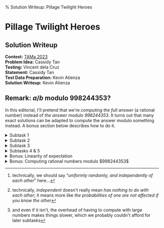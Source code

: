 % Solution Writeup: Pillage Twilight Heroes


# Pillage Twilight Heroes  
## Solution Writeup

**Contest:** [TAMa 2023](https://noi.ph/tama-2023/)  
**Problem Idea:** Cassidy Tan  
**Testing:** Vincent dela Cruz  
**Statement:** Cassidy Tan  
**Test Data Preparation:** Kevin Atienza  
**Solution Writeup:** Kevin Atienza  



<div class="editorial-section">

## Remark: $a/b$ modulo $998244353$?

In this editorial, I'll pretend that we're *computing the full answer* (a rational number) instead of *the answer modulo $998244353$*. It turns out that many exact solutions can be adapted to compute the answer modulo something instead. A bonus section below describes how to do it.
</div>


<details class="editorial-section"><summary class="h2">Subtask 1</summary>

For Subtask 1, I'll describe a solution that doesn't use a lot of insights and essentially only uses **dynamic programming** (DP) (aside from the definition of [expected value](https://en.wikipedia.org/wiki/Expected_value)). You could also solve this subtask with *pen and paper* by using the solution for Subtask 2, which is perfectly doable by hand (and easier to implement as well).


### Expected value &#x21DD; Counting

If you have some sort of &ldquo;random variable&rdquo; $X$, then we say that the **expected value** of $X$, denoted $\operatorname{E}[X]$, is the weighted sum of the possible results of $X$, weighted by their probabilities. More formally, if the possible results are $\{x_1, x_2, \ldots, x_k\}$ with respective probabilities $p_1, p_2, \ldots, p_k$, then
$$\operatorname{E}[X] := p_1x_1 + p_2x_2 + \ldots + p_kx_k,$$
or in summation notation,
$$\operatorname{E}[X] := \sum_{i=1}^k p_ix_i.$$
The expected value of $X$ can be thought of as the *average* value of $X$, when an experiment is performed many, many times and averaging the value of $X$ across them.

Here are some examples:

- If $X$ represents the result of throwing a die, then the possible results are $\{1, 2, \ldots, 6\}$, each with probability $1/6$, so the expected value is
$$\operatorname{E}[X] = \frac{1}{6}\cdot 1 + \frac{1}{6}\cdot 2 + \ldots + \frac{1}{6}\cdot 6 = \frac{1}{6}(1 + 2 + \ldots + 6) = \frac{21}{6} = 3.5.$$
- If $Y$ represents the *sum* of the results of throwing two dice, then the possible results are $\{2, 3, 4, \ldots, 12\}$. The probabilities are no longer uniform, e.g., $7$ is much more probable than $2$ or $12$. The full table of probabilities is:
    $$\begin{array}{r|ccccccccccc}
    \text{result}      & 2 & 3 & 4 & 5 & 6 & 7 & 8 & 9 & 10 & 11 & 12 \\
    \hline
    \text{probability} & \frac{1}{36} & \frac{2}{36} & \frac{3}{36} & \frac{4}{36} & \frac{5}{36} & \frac{6}{36} & \frac{5}{36} & \frac{4}{36} & \frac{3}{36} & \frac{2}{36} & \frac{1}{36}
\end{array}$$
and you can check that the expected value of $Y$ is
$$\operatorname{E}[Y] = \frac{252}{36} = 7.$$

So let's define a random variable $T$ representing the result of the process outlined in the problem statement. The process chooses $w$ numbers randomly[^1] between $1$ and $k$, and $T$ is calculated as the *sum* of the $n$ largest elements, so the possible results are between $n$ and $nk$. If we write the probability of obtaining the result $t$ as $p_t$, then the answer is
$$\operatorname{E}[T] = \sum_{t=n}^{nk}\, p_t\,t.$$
So we are done if we can compute $p_t$ for each $t$ from $n$ to $nk$.

Now, the process has $k^w$ possible outcomes&mdash;namely all the sequences of length $w$, each element of which is between $1$ and $k$&mdash;and each of those outcomes is equally likely. Therefore, we can simply *count* the number of outcomes that result in a sum of $t$, then divide by $k^w$ to get the probability. If we write the *number* of sequences whose sum of $n$ largest elements is $t$ as $c_t$, then we simply have
$$p_t = \frac{c_t}{k^w}.$$

So we've now reduced the problem to computing the $c_t$s. Now, a sum of $t$ can arise in multiple ways. For example, if $n = 3$ and $t = 10$, then the top $3$ values of the sequence (each in sorted order) could be $[2, 3, 5]$, or it could be $[2, 4, 4]$, or $[1, 1, 8]$, or something else. So, to count the number of sequences whose sum of $n$ largest elements is $t$, we need to enumerate all possible sequences of top $n$ values whose sum is $t$, and for each one, count the number of sequences of length $w$ whose sequence of top $n$ values is *that* sequence.

If that's confusing, let's formalize a bit. Let's define a **winner sequence** as a *sorted* sequence of $n$ values, each of which is between $1$ and $k$. Winner sequences are exactly the possible &ldquo;sequences of $n$ largest values&rdquo;. Now, if $W$ is a winner sequence, let's define $c(W, w)$ as the number of length-$w$ sequences whose sequence of $n$ largest values is $W$. Then you may check that the following equation holds
$$c_t = \sum_{\substack{\text{$W$ is a winner sequence} \\ \mathit{sum}(W) = t}} c(W, w).$$
Thus, we've further reduced the problem to that of computing $c(W, w)$ across all winner sequences $W$. And as it turns out, for Subtask 1, there aren't that many winner sequences. We can see this by simply enumerating them all (say with a computer). Finding a formula for the number of them isn't that hard either:
<div class="task">
**Exercise:** Show that the number of winner sequences is exactly $\binom{n + k - 1}{n}$.
</div>
For Subtask 1, $n = 5$ and $k = 5$, so $\binom{n + k - 1}{n} = 126$, so there are indeed only a few of them.


### Computing $c(W, w)$

Thinking &ldquo;DP-cally&rdquo;, we now attempt to build the length-$w$ sequence element by element. As we build the sequence, its &ldquo;sequence of $n$ largest elements&rdquo; changes as well.

Let's be more precise. For a sequence $S$, let's call the &ldquo;sequence of $n$ largest elements of $S$&rdquo; its **winning sequence,** and denote it by $W_S$. Now, suppose we insert the value $v$ to $S$. Let's denote the updated sequence by $S + [v]$. Then the winning sequence might change because of $v$. Specifically, the new winning sequence is obtained by *inserting* $v$ to $W_S$ in its proper sorted location, and then dropping the lowest element. (Can you see why?) Let's denote the process of &ldquo;inserting a value $v$ to a sequence $W$ in its proper sorted location, and then dropping the lowest element&rdquo; as a *pushpop* operation, and denote it by $\mathit{pushpop}(W, v)$. Then what we're saying is that the winning sequence of $S + [v]$ is related to the winning sequence of $S$ via a pushpop operation&mdash;specifically,
$$W_{S + [v]} = \mathit{pushpop}(W_S, v).$$

We can now think recursively, and find a recurrence for $c(W, w)$, as follows. Every sequence of length $w$ can be obtained by taking a sequence $S$ of length $w - 1$ and then appending some value $v$ (between $1$ to $k$) to it. And as described above, the new winning sequence $W_{S + [v]}$ is just $\mathit{pushpop}(W_S, v)$. Notice that this latter expression only depends on $W_S$, not on $S$ itself. Thus, for each possible *winner* sequence $W'$, we could simply collect the sequences $S$ with $W'$ as their winning sequence, and notice that the new winning sequence must be $\mathit{pushpop}(W', v)$. In other words, we have the equation
$$c(W, w) = \!\!\!\!\sum_{\substack{W'\,\,\,\, \\ \text{$W'$ is a winner sequence}}} \sum_{\substack{1 \le v \le k \,\,\,\, \\ \mathit{pushpop}(W', v) = W}} \!\!\!\!(\text{number of sequences $S$ of length $w - 1$ whose winning sequence is $W'$}).$$
But the summand is just $c(W', w - 1)$ by definition! Therefore, we obtain the recurrence
$$c(W, w) = \sum_{\substack{W'\,\,\,\, \\ \text{$W'$ is a winner sequence}}} \sum_{\substack{1 \le v \le k \,\,\,\, \\ \mathit{pushpop}(W', v) = W}} c(W', w - 1),$$
and we can use this to compute all $c(W, w')$ we need, via DP: we build a *table* of results, one for each winner sequence $W$ and each $w' \le w$. Each entry of the table can be computed using the summation above. Since our formula for $c(W, w')$ only depends on $c(W', w' - 1)$, i.e., those with a smaller $w'$ value, if we compute the table in increasing order of $w'$, those values have already been computed, and are already on the table. Thus, we'll be able to compute the final result all the way up to $w$, which is what we wanted.

Now, as for the base case, you could just directly count the sequences for, say, $w' = n$, since the winning sequence is basically the *sorted* version of the sequence itself. Alternatively, we can use $w' = 0$ as our base case, though we need to think about what the winning sequence of a sequence with less than $n$ elements should be. Well, it makes sense to say that the winning sequence must be the whole sequence as well, just sorted. And instead of a *pushpop* operation, we could simply use a *push* operation, at least while the sequence still has length less than $n$.

With this, we now have a solution! What's the running time? Well, the table has an entry for each $(W, w')$ with $W$ a winner sequence and $w' \le w$. Recall that there are $\binom{n + k - 1}{n}$ winner sequences, so there are $\approx \binom{n + k - 1}{n}w$ entries. Each entry is computed with the sum above, which clearly has at most $\binom{n + k - 1}{n}k$ summands (often much less). Therefore, the amount of steps is roughly proportional to
$$\approx \binom{n + k - 1}{n}w\cdot \binom{n + k - 1}{n}k = \binom{n + k - 1}{n}^2 wk.$$
For Subtask 1, this is good enough; my straightforward Python implementation computes the *full* answer in less than one second.

<div class="caution">
**Note:** Understanding this implementation is *not* required to understand the following sections, so you may skip it.
</div>

<details class="code"><summary class="h4">Code (Python)</summary>

```python
from fractions import Fraction as Frac
from functools import cache
from itertools import combinations_with_replacement
from math import comb

def solve(n, w, k):
    @cache
    def pushpop(W, v):
        return tuple(sorted([*W, v])[-n:])

    @cache
    def winner_sequences(n):
        return tuple(combinations_with_replacement(range(1, k+1), n))

    assert len(winner_sequences(n)) == comb(n + k - 1, n)  # sanity check

    @cache
    def c(W, w):
        assert len(W) == min(w, n)  # sanity check

        if w == 0:
            return 1
        else:
            return sum(c(WW, w - 1)
                for WW in winner_sequences(min(w - 1, n))
                for v in range(1, k+1)
                if pushpop(WW, v) == W
            )

    def c_(t):
        return sum(c(W, w) for W in winner_sequences(n) if sum(W) == t)

    def p_(t):
        return Frac(c_(t), k**w)

    return sum(p_(t) * t for t in range(n, n*k + 1))
```
</details>

<div class="remarks">
**Remark:** The implementation tries to copy our formulas above as closely as possible. As a result, it's highly unoptimized, and there are definitely several improvements that be made. But the main point is that even such unoptimized code is enough to solve the subtask.
</div>

</details>



<details class="editorial-section"><summary class="h2">Subtask 2</summary>

### Linearity of expectation

To find faster solutions, we use something called the &ldquo;**linearity of expectation**&rdquo;. Linearity of expectation means two things:

- $\operatorname{E}[\alpha X] = \alpha \operatorname{E}[X]$ for any random variable $X$ and any constant $\alpha$, and
- $\operatorname{E}[X_1 + X_2] = \operatorname{E}[X_1] + \operatorname{E}[X_2]$ for any two random variables $X_1$ and $X_2$.

The first one is quite intuitive; after all, $\alpha X$ is just $X$ with all values scaled by $\alpha$, so the *average* should just be scaled in the same way. However, the second property&mdash;additivity&mdash;may be surprising. The property could be intuitive in the case where $X_1$ and $X_2$ are *independent*, but linearity doesn't *require* them to be&mdash;it's simply *always* true!

In a bonus section below, we'll explain why this is true, but for now, let's first try to apply this to the problem. Let $T$ be the same random variable as before, so it denotes the *sum* of the $n$ largest values of the sequence produced. Now, we define $n$ new random variables $T_1, T_2, \ldots T_n$, where $T_i$ denotes the $i$th largest value of the sequence. Then clearly we have
$$T = T_1 + T_2 + \ldots + T_n = \sum_{i=1}^n T_i.$$
Now, the $T_i$'s are definitely not independent, e.g., knowing the largest value constrains the possible values of the second value, and vice versa. Regardless, *expectation is always additive*, so we have the equality
$$\operatorname{E}[T] = \operatorname{E}[T_1] + \operatorname{E}[T_2] + \ldots + \operatorname{E}[T_n] = \sum_{i=1}^n \operatorname{E}[T_i].$$
Thus, we've reduced the problem to computing $\operatorname{E}[T_i]$ for $1 \le i \le n$, which is potentially more manageable!


### Computing $\operatorname{E}[T_i]$

Let's now try to compute $\operatorname{E}[T_i]$, the expected value of the $i$th largest element of the sequence. The possible values are between $1$ and $k$, so by definition, we have
$$\operatorname{E}[T_i] = \sum_{v=1}^k \operatorname{P}[T_i = v]\cdot v,$$
where $\operatorname{P}[T_i = v]$ denotes the probability that $T_i = v$. Next, we again turn probability into counting; noting that there are $k^w$ equally likely possibilities, we have something like
$$\operatorname{P}[T_i = v] = \frac{\mathit{count}_{=v}(i)}{k^w}$$
where $\mathit{count}_{=v}(i)$ denotes the number of sequences whose $i$th largest value is $v$. Thus, we're done if we can compute $\mathit{count}_{=v}(i)$.


### Computing $\mathit{count}_{=v}(i)$

We can compute $\mathit{count}_{=v}(i)$ by noting that:

<div class="theorem">

**Theorem 1:** The $i$th largest value of a sequence is $v$ if and only if

- the sequence has $< i$ elements greater than $v$, and
- the sequence has $\le w - i$ elements less than $v$.

</div>
This is fairly intuitive, and you should try to prove it yourself &#128578;.
<details class="proof"><summary class="h4">Proof</summary>
Sort the sequence in **decreasing** order, so the $i$th element denotes the $i$th largest value.

(&rArr;) Now, suppose the $i$th largest element is $v$, i.e., the element at index $i$ is $v$. Then because the sequence is decreasing,

- only indices $1$ to $i - 1$ can have a value greater than $v$, and there are $< i$ of them; and
- only indices $i + 1$ to $w$ can have a value less than $v$, and there are $\le w - i$ of them.

(&lArr;) On the other hand,

- if the sequence has $< i$ values greater than $v$, then $> w - i$ values must be at most $v$. Since the sequence is decreasing, indices $i$ to $w$ must have values at most $v$; and
- if the sequence has $\le w - i$ values less than $v$, then $\ge i$ values must be at least $v$. Since the sequence is decreasing, indices $1$ to $i$ must have values at least $v$.

In particular, the value at index $i$ must be at most $v$ and at least $v$ at the same time, so it must be equal to $v$, i.e., the $i$th largest value is $v$.
</details>

Thus, we want to count the number of sequences with $< i$ elements greater than $v$ and $\le w - i$ elements less than $v$. Let

- $\ell$ be the number of elements $< v$, and
- $g$ be the number of elements $> v$,

so that $\ell \le w - i$ and $g < i$. Then using Theorem 1, we have the equality
$$\mathit{count}_{=v}(i) = \sum_{\ell=0}^{w-i} \sum_{g=0}^{i-1} c(\ell, g, v)$$
where $c(\ell, g, v)$ is the number of sequences with exactly $\ell$ elements $< v$ and exactly $g$ elements $> v$. Finally, counting $c(\ell, g, v)$ is easy, because to build such a sequence, we could use the following process:

1. Among the $w$ indices, we first choose which $\ell$ elements will be $< v$. There are $\binom{w}{\ell}$ ways to do this.
2. Next, among the $w - \ell$ remaining indices, we choose which $g$ elements will be $> v$. There are $\binom{w - \ell}{g}$ ways to do this, and the remaining $w - \ell - g$ indices must contain the value $v$.
3. Next, we choose the actual values of the elements $< v$. There are $\ell$ values to choose, and each one is an independent choice of a number between $1$ and $v-1$, so there are $(v-1)^{\ell}$ ways to do this.
4. Finally, we choose the actual values of the elements $> v$. There are $g$ values to choose, and each one is an independent choice of a number between $v+1$ and $k$, so there are $(k-v)^g$ ways to do this.

Thus, all in all, there are
$$c(\ell, g, v) = \binom{w}{\ell} \cdot \binom{w - \ell}{g} \cdot (v-1)^{\ell} \cdot (k-v)^g$$
such sequences.

We now have a complete solution! How fast does it run? Well, we need to compute $\operatorname{E}[T_i]$ for $1 \le i \le n$, which in turn require the values $\mathit{count}_{=v}(i)$ for $1 \le i \le n$ and $1 \le v \le k$, which in turn require the values $c(\ell, g, v)$ for $0 \le \ell \le w - 1$, $0 \le g \le n - 1$ and $1 \le v \le k$.

- Each $c(\ell, g, v)$ value is a product of some binomial coefficients and powers. The powers can all be computed with fast exponentiation, or they could just be precomputed in a table at the beginning (since all powers we need have bases less than $k$, and exponents less than $w$), and the binomial coefficients can also be precomputed in a table, either via Pascal's identity, or precomputing factorials and using
$$\binom{a}{b} = \frac{a!}{(a - b)!b!}.$$
Therefore, we could say that each $c(\ell, g, v)$ can be computed in a constant amount of steps, and since there are $\approx wnk$ of them, the total number of steps to compute them all is $\approx wnk$.

- To compute the $\mathit{count}_{=v}(i)$ values, note that there are $kn$ such values, and each one is computed with a summation with $\approx wn$ summands. Therefore, it takes $\approx wn^2 k$ steps to compute them all.

- The formula for $\operatorname{E}[T]$ has $n$ summands, each of which has a formula with $k$ summands, so this takes $\approx nk$ steps.

- Finally, we also need to account for the precomputation of factorials and powers. There are $\approx w$ factorials and $\approx kw$ powers to precompute, so their precomputation takes $\approx kw$ steps.

Thus, the running time is dominated by the computation of $\mathit{count}_{=v}(i)$. For Subtask 2, we have $wn^2 k = 6\cdot 10^9$, so the number of steps seems small enough for this to be waitable if you use a fast language and a highly optimized implementation. It may be slow though, so instead of that, let's just improve our algorithm further.


### Computing $\mathit{count}_{=v}(i)$ more quickly

Let's look at $\mathit{count}_{=v}(i)$ again. It denotes the number of sequences whose $i$th largest value is exactly $v$. It turns out that it's easier to count the number of sequences whose $i$th largest value is **at most $v$**. Even more nicely, it turns out that you can use the latter to compute the former!

To see this, let's define $\mathit{count}_{\le v}(i)$ to be the number of sequences whose $i$th largest value is at most $v$. Then we easily have:
<div class="theorem">
**Claim:** $\mathit{count}_{=v}(i) = \mathit{count}_{\le v}(i) - \mathit{count}_{\le v - 1}(i)$.
</div>
<div class="proof">

**Proof:** Left as an exercise to the reader.
</div>

So we've reduced the problem to computing $\mathit{count}_{\le v}(i)$ for $0 \le v \le k$ and $1 \le i \le n$. So what? Well, here's what. It turns out that we can find a version of Theorem 1 that applies to $\mathit{count}_{\le v}(i)$:
<div class="theorem">

**Theorem 2:** The $i$th largest value of a sequence is at most $v$ if and only if the sequence has $< i$ elements greater than $v$.
</div>
<div class="proof">

**Proof:** Left as an exercise to the reader.
</div>

And as you may notice, Theorem 2 is much simpler than Theorem 1!

We can now use a similar counting argument as before. Let $g$ be the number of elements greater than $v$, so that $g < i$, and we can again write
$$\mathit{count}_{\le v}(i) = \sum_{g=0}^{i-1} c(g, v)$$
where now, $c(g, v)$ denotes the number of sequences with *exactly* $g$ elements greater than $v$. Then we can count $c(g, v)$ similarly as before, except it's even simpler:

1. First, choose the $g$ indices that will be $> v$. There are $\binom{w}{g}$ ways to do this. The rest of the elements will be $\le v$.
2. Then, we choose the actual values of the elements $> v$. There are $g$ values to choose, and each one is an independent choice of a number between $v+1$ and $k$, so there are $(k-v)^g$ ways to do this.
3. Finally, we choose the actual values of the elements $\le v$. There are $w - g$ values to choose, and each one is an independent choice of a number between $1$ and $v$, so there are $v^{w - g}$ ways to do this.

Therefore, we have the simpler formula
$$c(g, v) = \binom{w}{g}\cdot (k - v)^g \cdot v^{w - g}.$$

We can now estimate the new running time. We now expect it to be better since the formulas are now simpler, and in particular, the double nested summations have become single summations. In fact, if we perform the same estimation, we find that the number of steps is $\approx wk + n^2 k$, which is now definitely fast enough for Subtask 2!

<div class="task">
**Bonus:** We can similarly define $\mathit{count}_{\ge v}(i)$ and write
$$\mathit{count}_{= v}(i) = \mathit{count}_{\ge v}(i) - \mathit{count}_{\ge v + 1}(i).$$
What happens to the running time when you base your algorithm on this?
</div>

</details>



<details class="editorial-section"><summary class="h2">Subtask 3</summary>

The main change from Subtask 2 to Subtask 3 is that $w$ is vastly increased, which means the portion of our previous algorithm that takes $\approx wk$ steps is now unacceptable. Let's recap what those steps are:

1. precomputing factorials up to $w$, and
2. precomputing powers up to base $k$ and up to exponent $w$.

Among these, the second one clearly dominates the running time. But we can essentially get rid of the second one by simply *not* precomputing powers, and instead just fast exponentiation to compute them when needed! This makes the running time slightly worse&mdash;fast exponentiation takes $\mathcal{O}(\lg w)$ steps for an exponent the size of $w$&mdash;but that's a very worthwhile tradeoff, because you can check that the number of steps improves from $\mathcal{O}(wk + n^2 k)$ to 
$$\mathcal{O}(w + n^2 k + nk \lg w).$$
This is now acceptable for Subtask 3 &#128578;.

Now, there's still that factor $w$ in the running time, which in the current subtask is probably ok since $w = 10^8$. However, in later subtasks, $w = 10^{16}$, which suggests that that bit can still be improved further.

How can we improve it? Well, the main reason for needing factorials up to $w$ is so that we can compute binomial coefficients. But looking closer, notice that we actually only need binomial coefficients **at exactly row $w$**. Furthermore, we actually only need the first $n$ coefficients in it. And as it turns out, there's a way to compute a row of binomial coefficients one by one, starting from the leftmost one, by using the following recurrence (which is easy to prove using the factorial formula):
$$\binom{w}{g} = \binom{w}{g - 1}\cdot \frac{w - g + 1}{g},$$
with base case simply $\binom{w}{0} = 1$. So now, instead of precomputing factorials, we may simply precompute the needed binomial coefficients using this recurrence with just $\approx n$ steps! The running time then improves to
$$\mathcal{O}(n^2 k + nk \log w),$$
which is really cool.

</details>



<details class="editorial-section"><summary class="h2">Subtasks 4 & 5</summary>

Our previous algorithm is now too slow; in particular, that $\mathcal{O}(n^2 k)$ bit in the running time is now too large. For the rest of the subtasks, I'll just give a couple of hints to guide you towards faster solutions.

<details class="task"><summary class="h4">Hint 1</summary>
Do you really have to compute the whole sum
$$\mathit{count}_{\le v}(i) = \sum_{g=0}^{i-1} c(g, v)$$
every time?
</details>

<details class="task"><summary class="h4">Hint 2</summary>
Notice that
$$(k - v)^g\cdot v^{w - g} = v^w \cdot \left(\frac{k - v}{v}\right)^g.$$
Letting $x_v := \frac{k - v}{v}$, this is the same as $v^w x_v^g$.
</details>



</details>



<details class="editorial-section"><summary class="h2">Bonus: Linearity of expectation</summary>

This section is devoted to explaining why expectation is *linear*. Recall from above that linearity means two properties:

- **Scaling:** $\operatorname{E}[\alpha X] = \alpha \operatorname{E}[X]$ for any random variable $X$ and any constant $\alpha$, and
- **Additivity:** $\operatorname{E}[X_1 + X_2] = \operatorname{E}[X_1] + \operatorname{E}[X_2]$ for any two random variables $X_1$ and $X_2$.

The first one is simple enough, and you should be able to prove it yourself &#128578;. The real surprise is the second, which holds even if $X_1$ and $X_2$ are not independent. (For independent variables, this may not be a surprise, since &ldquo;clearly&rdquo; the variables have nothing to do with each other,[^2] so the averages should &ldquo;just add up.&rdquo;)

Let's see an example of this, using our current problem itself, with $n = 2$, $w = 3$ and $k = 2$. In this case, we have
$$T = T_1 + T_2$$
where $T_i$ is the value of the $i$th largest element. Clearly, $T_1$ and $T_2$ are not independent; for example, we know that $T_1$ is at least $T_2$, so if $T_2$ is $2$, then $T_1$ must be $2$ as well.

Regardless, we will now illustrate that
$$\operatorname{E}[T] = \operatorname{E}[T_1] + \operatorname{E}[T_2]$$
by simply enumerating all $2^3 = 8$ possible sequences:

- For $[1, 1, 1]$, we have $T_1 = 1$, $T_2 = 1$ and $T = 2$;
- For $[1, 1, 2]$, we have $T_1 = 2$, $T_2 = 1$ and $T = 3$;
- For $[1, 2, 1]$, we have $T_1 = 2$, $T_2 = 1$ and $T = 3$;
- For $[1, 2, 2]$, we have $T_1 = 2$, $T_2 = 2$ and $T = 4$;
- For $[2, 1, 1]$, we have $T_1 = 2$, $T_2 = 1$ and $T = 3$;
- For $[2, 1, 2]$, we have $T_1 = 2$, $T_2 = 2$ and $T = 4$;
- For $[2, 2, 1]$, we have $T_1 = 2$, $T_2 = 2$ and $T = 4$;
- For $[2, 2, 2]$, we have $T_1 = 2$, $T_2 = 2$ and $T = 4$.

We can now compute the averages as follows:
$$\begin{align*}
\operatorname{E}[T_1] &= \frac{1 + 2 + 2 + 2 + 2 + 2 + 2 + 2}{8} = 1.875;\\
\operatorname{E}[T_2] &= \frac{1 + 1 + 1 + 2 + 1 + 2 + 2 + 2}{8} = 1.5;\\
\operatorname{E}[T]   &= \frac{2 + 3 + 3 + 4 + 3 + 4 + 4 + 4}{8} = 3.375,
\end{align*}$$
and sure enough, $3.375 = 1.875 + 1.5$, even though $T_1$ and $T_2$ are not independent.

But actually, this little calculation illustrates pretty well *why* expectation is additive; we're simply adding the same things in different ways! To illustrate this further, we can tabulate everything as follows:
$$\begin{array}{l|l|lll}
s & p_s & T_1 & T_2 & T \\
\hline
[1, 1, 1] & \frac{1}{8} & 1 & 1 & 2 \\
[1, 1, 2] & \frac{1}{8} & 2 & 1 & 3 \\
[1, 2, 1] & \frac{1}{8} & 2 & 1 & 3 \\
[1, 2, 2] & \frac{1}{8} & 2 & 2 & 4 \\
[2, 1, 1] & \frac{1}{8} & 2 & 1 & 3 \\
[2, 1, 2] & \frac{1}{8} & 2 & 2 & 4 \\
[2, 2, 1] & \frac{1}{8} & 2 & 2 & 4 \\
[2, 2, 2] & \frac{1}{8} & 2 & 2 & 4.
\end{array}$$
Now, the $T$ column is clearly the sum of the $T_1$ and $T_2$ columns. We can now *distribute* the probabilities in each row:
$$\begin{array}{l|lll}
s & p_sT_1 & p_sT_2 & p_sT \\
\hline
[1, 1, 1] & \frac{1}{8} & \frac{1}{8} & \frac{2}{8} \\
[1, 1, 2] & \frac{2}{8} & \frac{1}{8} & \frac{3}{8} \\
[1, 2, 1] & \frac{2}{8} & \frac{1}{8} & \frac{3}{8} \\
[1, 2, 2] & \frac{2}{8} & \frac{2}{8} & \frac{4}{8} \\
[2, 1, 1] & \frac{2}{8} & \frac{1}{8} & \frac{3}{8} \\
[2, 1, 2] & \frac{2}{8} & \frac{2}{8} & \frac{4}{8} \\
[2, 2, 1] & \frac{2}{8} & \frac{2}{8} & \frac{4}{8} \\
[2, 2, 2] & \frac{2}{8} & \frac{2}{8} & \frac{4}{8}.
\end{array}$$
and note that the $p_sT$ column is still the sum of the $p_sT_1$ and $p_sT_2$ columns. Finally, computing $\operatorname{E}[T]$ amounts to taking the *sum* of the $p_sT$ column, while computing $\operatorname{E}[T_1] + \operatorname{E}[T_2]$ amounts to taking the sum of the $p_sT_1$ and $p_sT_2$ columns separately, then adding them. But these are clearly the same! (And this worked even if $T_1$ and $T_2$ aren't independent.)

It should now not be too hard to formalize this argument and make it more general. If you're interested, here it is:
<details class="proof"><summary class="h4">Proof</summary>

Suppose the sample space has $k$ elements $\{\omega_1, \omega_2, \ldots, \omega_k\}$ with respective probabilities $p_1, p_2, \ldots, p_k$. Because $T = T_1 + T_2$, we must always have $T(\omega_i) = T_1(\omega_i) + T_2(\omega_i),$ for every $i$. 

Thus, by the [law of the unconscious statistician](https://en.wikipedia.org/wiki/Law_of_the_unconscious_statistician), 
$$\begin{align*}
\operatorname{E}[T]
&= \sum_{i=1}^k p_i \cdot T(\omega_i) \\
&= \sum_{i=1}^k p_i \cdot \left(T_1(\omega_i) + T_2(\omega_i)\right) \\
&= \sum_{i=1}^k p_i \cdot T_1(\omega_i) + \sum_{i=1}^k p_i \cdot T_2(\omega_i) \\
&= \operatorname{E}[T_1] + \operatorname{E}[T_2].
\end{align*}$$
</details>

Just as practice, you could try proving the *scaling* property formally yourself:
<div class="task">

**Exercise:** Prove the *scaling* property of expectation formally.
</div>

<div class="remarks">

**Remark:** Our proof of linearity depends on the fact that the sample space is finite. Indeed, our definition of random variable assumes that as well. In other settings where there may be infinitely many outcomes, it turns out expectation is still linear, but our proof (and even the definition of &ldquo;expected value&rdquo;) needs to be modified a bit.
</div>
</details>



<details class="editorial-section"><summary class="h2">Bonus: Computing rational numbers modulo $998244353$</summary>

All solutions we described above compute the *full* answer, i.e., we pretend we were working on $\mathbb{R}$ where we can add, subtract, multiply, and crucially, divide, numbers. Actually, we could also pretend we are working on $\mathbb{Q}$, i.e., the rationals, since all intermediate results are clearly rational, and we can also do the same arithmetic operations there.

Now, in many problems, we can usually convert such full-answer solutions into solutions that compute the answer mod $m$, say $m = 998244353$, because we can also add, subtract and multiply numbers mod $m$. However, division mod $m$ is more complicated; it sometimes doesn't work at all. To see this, let $m = 10$, and note that $12 \equiv 32 \pmod{10}$, but dividing by $4$ fails:
$$\frac{12}{4} = 3 \not\equiv 8 = \frac{32}{4} \pmod{10}.$$


### Computing $a/b \bmod m$ by trial and error

Before we tackle this issue, let's first see if we can compute $a/b \bmod m$ based solely on the definition given in the problem statement. Suppose you've computed the full answer as $a/b$, and let's say it's in lowest terms. Then the problem guarantees us that $a/b \bmod m$ is well-defined, and it is the unique number $q$ such that &ldquo;$a/b - q = \frac{a - qb}{b}$ is divisible by $m$&rdquo;, which by definition means that $\frac{a - qb}{b}$ can be written as a fraction whose numerator is divisible by $m$ but whose denominator is not. Now, the fraction $\frac{a - qb}{b}$ is already in lowest terms (why?), so this means two things:

- $b$ must not be divisible by $m$ (which we can check), otherwise there's no hope of $\frac{a - qb}{b}$ being divisible by $m$.
- $a - qb$ is divisible by $m$. To find such a $q$, we could simply use brute force: check each $q$ from $0$ to $m-1$ and find one where $a - qb$ is divisible by $m$. The problem statement says that such a $q$ is unique.

All in all, this takes $\approx m$ steps in the worst case to find $q$, which is the answer we're looking for. With $m = 998244353 \approx 10^9$, that isn't so bad, especially if $a/b$ doesn't have too many digits. So for Subtasks 1 and 2, that's more-or-less okay. But for the larger subtasks the numbers become too large[^3] which makes it not okay, and we clearly need to do something else.


### Working &ldquo;modulo $m$&rdquo;

You might suspect that the reason that dividing by $4$ failed modulo $10$ is that $4$ and $10$ share a common factor. And indeed, that's a good hunch. For example, dividing by $3$ seems to work modulo $10$, which you can check with lots of small examples, or maybe by using a program to do several checks for you, e.g.:
<details class="code"><summary class="h4">Code (Python)</summary>

```python
from math import gcd

def congruent(m, a, b):
    """ a == b (mod m) """
    return (a - b) % m == 0

m = 10

# try denominators coprime with m
denominators = [d for d in range(-100, 100+1) if gcd(m, d) == 1]

for den in denominators:
    print("Checking", den)

    # take several numbers divisible by den
    nums = [den * v for v in range(-1000, 1000+1)]

    for num1 in nums:
        for num2 in nums:
            # check that if num1 == num2 then (num1/den) == (num2/den), mod m
            if congruent(m, num1, num2):
                assert congruent(m, num1 // den, num2 // den)

print("All OK")
```
</details>
You can replace `m = 10`{.python} with other numbers and it still seems to work! So clearly, there seems to be some sense in which division &ldquo;kinda makes sense&rdquo;, as long as the number you're dividing with is coprime with the modulus $m$.

And as it turns out, we can prove that fact!

<div class="theorem">
**Theorem A:** If $da \equiv db \pmod{m}$ and $\gcd(m, d) = 1$, then $a \equiv b \pmod{m}$.
</div>

<div class="proof">

**Proof:** Fairly straightforward, so we leave it to the reader.
</div>

Now that's all well and good, but what we really want is to be able to *divide* modulo $m$. For this, we should answer the following question first: *what is division, really*? Well, dividing is the same as multiplying by the *multiplicative inverse*, that is, $a/b$ is the same as $ab^{-1}$, where $b^{-1} = 1/b$ is the multiplicative inverse of $b$. But what is a multiplicative inverse? Well, $b^{-1}$ is defined as the unique number such that $bb^{-1} = 1$.

Now, as it turns out, multiplicative inverses sometimes exist modulo $m$. In the mod $m$ world, the multiplicative inverse of $b$ is still denoted $b^{-1}$, but this time, it's not a fraction. Nonetheless, it's still defined analogously; $b^{-1}$ is the &ldquo;unique&rdquo; number such that
$$bb^{-1} \equiv 1 \pmod{m}.$$
Note that I put &ldquo;unique&rdquo; in quotes because if $x$ is a multiplicative inverse, then $x + m$ is also one, as is $x + 2m$, $x - m$, etc. But as it turns out, all these numbers are the same mod $m$, which is what we mean by &ldquo;unique&ldquo; here.

We can actually prove that fact, and in fact, something stronger:
<div class="theorem">

**Theorem B:** $b$ has a multiplicative inverse if and only if $b$ and $m$ and coprime, and it is unique if it exists.
</div>

<details class="proof"><summary class="h4">Proof</summary>

(&rArr;) Suppose $b$ has a multiplicative inverse $b'$, so that
$$bb' \equiv 1 \pmod{m}.$$
This is equivalent to saying that there's a $k$ such that
$$bb' - mk = 1.$$
Now, if $d$ is a common divisor of $b$ and $m$, then $d$ divides the left-hand side, so it must also divide the right-hand side, which is $1$. Thus, all common divisors of $b$ and $m$ divide $1$, which means they are coprime.

(&lArr;) Suppose $b$ and $m$ are coprime, so their gcd is $1$. By [Bézout's](https://en.wikipedia.org/wiki/B%C3%A9zout%27s_identity), there are integers $x$ and $y$ such that
$$bx + my = 1.$$
Reducing this modulo $m$ gives
$$bx \equiv 1 \pmod{m},$$
so $x$ is a multiplicative inverse of $b$.

(Uniqueness) Suppose $b'$ and $b''$ are both multiplicative inverses of $b$. Then
$$\begin{align*}
    bb' &\equiv 1 \pmod{m} \\
    bb'' &\equiv 1 \pmod{m},
\end{align*}$$
so
$$bb' \equiv bb'' \pmod{m}.$$
But $m$ and $b$ are coprime (since a multiplicative inverse exists), so by using Theorem A, $b' \equiv b'' \pmod{m}$, so any two multiplicative inverses of $b$ are the same mod $m$.

</details>

<div class="remarks">
**Remark:** The proof can actually be turned into an algorithm to compute the multiplicative inverse, since the integers $x$ and $y$ guaranteed by Bézout's identity can be computed using the **extended version of Euclid's gcd algorithm.**
</div>

So with this, we're now fairly able to &ldquo;divide modulo $m$&rdquo;, as long as the divisors are coprime with $m$. Since we're using the modulus $m = 998244353$ which is prime, most numbers are coprime! The only ones we can't divide with are those divisible by $m$ itself, but since such numbers are $\equiv 0 \pmod{m}$, it makes sense not to be able to divide with them since that's sort of equivalent to dividing by $0$.

Now, that's well and good, but we still need to relate this way of dividing modulo $m$ with the definition given in the statement. As it turns out, everything is okay; we can prove that $a/b \bmod m$, as defined in the statement, is the same as $ab^{-1} \bmod m$, using the following theorem:

<div class="theorem">

**Theorem C:** For a rational $r$, $r \bmod m$ exists if and only if $r$ can be written as $a/b$ with $b$ coprime with $m$, and if it exists, then we have the equality
$$(a/b \bmod m) = (ab^{-1} \bmod m).$$
</div>

For this theorem to work, we will amend the definitions given in the statement as follows: We say a rational is **divisible by $m$** if it can be written as $a/b$ with $a$ divisible by $m$ and $b$ *coprime* with $m$. This is equivalent to the definition in the statement when $m$ is prime, but is friendlier to nonprime moduli.

<details class="proof"><summary class="h4">Proof</summary>

(&rArr;) Suppose $r \bmod m$ exists, i.e., there's a unique $q$ such that $r - q$ is &ldquo;divisible by $m$&rdquo; (as defined above). Writing $r$ in lowest terms as $a/b$, we note that $a/b - q = \frac{a - bq}{b}$ is also in lowest terms.

By definition of divisibility, $\frac{a - qb}{b}$ can be written as $a'/b'$ with $m$ dividing $a'$ but coprime with $b'$. Since
$$\frac{a - qb}{b} = \frac{a'}{b'}$$
and the former is in lowest terms, it follows that $a - qb$ is a divisor of $a'$ and $b$ is a divisor of $b'$. But if $m$ and $b'$ are coprime and $b \mid b'$, then $m$ and $b$ must be coprime as well.

(&lArr;) Suppose $r = a/b$ with $b$ is coprime with $m$. Then I claim that
$$q := (ab^{-1} \bmod m)$$
satisfies the definition of $r \bmod m$. Note that
$$r - q = \frac{a - qb}{b},$$
and we already know $b$ is coprime with $m$, so it's sufficient to show that $a - qb$ is divisible by $m$, i.e., $a \equiv qb \pmod{m}$. That's shown as follows:
$$\begin{align*}
qb 
&\equiv (ab^{-1})b \\
&\equiv a(bb^{-1}) \\
&\equiv a\cdot(1) \\
&= a \pmod{m}.
\end{align*}$$

So $r - q$ is indeed divisible by $m$. All that remains is to show that $q$ is the unique one satisfying the definition. If $q'$ also satisfies the definition, then $\frac{a - q'b}{b}$ is also divisible by $m$, so we can write it as
$$\frac{a - q'b}{b} = \frac{a'}{b'}$$
with $m$ dividing $a'$ and coprime with $b'$. Rearranging this gives
$$(a - q'b)b' = a'b.$$
Because $m \mid a'$, $m$ must divide the left-hand side $(a - q'b)b'$ as well, but since $m$ and $b'$ are coprime, $m$ must divide $a - q'b$, i.e.,
$$a \equiv q'b \pmod{m}.$$
Multiplying both sides by $b^{-1}$, we get
$$q' \equiv ab^{-1} \equiv q \pmod{m}.$$
In other words, any other possible value $q'$ of $(r \bmod m)$ must be equal to $q = (ab^{-1} \bmod m)$, so it's unique.
</details>

<div class="theorem">

**Corollary:** Suppose $r$ cannot be written as $a/b$ with $b$ coprime with $m$. Then there is *no* integer $q$ such that $r - q$ is divisible by $m$.
</div>
Note that this doesn't follow immediately from the definition, since if $r \bmod m$ doesn't exist, then all we can say from the definition is that there isn't *exactly one* $q$ such that $r - q$ is divisible by $m$. In particular, there may be zero, or there may be more than one. This corollary rules out the latter.

<details class="proof"><summary class="h4">Proof</summary>

We prove the contrapositive.

Suppose there is a $q$ such that $r - q$ is divisible by $m$. Notice that the &ldquo;(&rArr;)&rdquo; portion of the previous proof doesn't really use the fact that $q$ is unique, so the proof also goes through here just fine, and it proves that $r$ can be written as $a/b$ with $b$ coprime with $m$.
</details>

With this, we can now completely work modulo $m = 998244353$ all throughout! All that we need now is to check that we're only ever dividing with numbers without $m$ as a prime factor. The possible divisors come from $k^w$ and the numbers coming from the computation of $\binom{w}{g}$ with $g < n$. The number $k$ is less than $m$ in all inputs, so $k^w$ is coprime with $m$. And in the first few subtasks, $w$ is also less than $m$, so all factors in $\binom{w}{g}$ are all coprime as well. Finally, in the subtasks where $w$ is very large, recall that we're only computing the first $n$ terms of row $w$ of the binomial coefficient table, and that we're using the recurrence
$$\binom{w}{g} = \binom{w}{g - 1}\cdot \frac{w - g + 1}{g},$$
so we only need to divide with numbers $g < n$. Since $n < m$ for all inputs, this is ok too.

Thus, we can safely divide whenever we need to, and all is well in the world.

<div class="remarks">

**Remark:** In math, when we're doing this idea &ldquo;working modulo $m$&rdquo; we usually say we're &ldquo;working in $\mathbb{Z}/m\mathbb{Z}$&rdquo;. Here, &ldquo;$\mathbb{Z}/m\mathbb{Z}$&rdquo; is a formalization of the &ldquo;set of integers modulo $m$&rdquo;. It is just like the integers $\mathbb{Z}$, but we make two numbers equal iff they are the same mod $m$. In this setting, we can also add, subtract, and multiply, and we can divide by any number coprime with $m$ (as shown above).

If $m$ is prime, then this means we can divide by any &ldquo;nonzero number&rdquo; (where you need to remember that &ldquo;nonzero&rdquo; means &ldquo;not divisible by $m$&rdquo;), which makes $\mathbb{Z}/m\mathbb{Z}$ a **field**, just like $\mathbb{R}$ and $\mathbb{Q}$.
</div>

</details>

[^1]: technically, we should say &ldquo;*uniformly randomly, and independently of each other*&rdquo; here...

[^2]: technically, *independent* doesn't really mean *has nothing to do with each other*; it means more like *the probabilities of one are not affected if you know the other*

[^3]: and even if it isn't, the overhead of having to compute with large numbers makes things slower, which we probably couldn't afford for later subtasks
